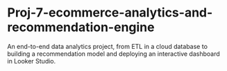 # Proj-7-ecommerce-analytics-and-recommendation-engine
An end-to-end data analytics project, from ETL in a cloud database to building a recommendation model and deploying an interactive dashboard in Looker Studio.
